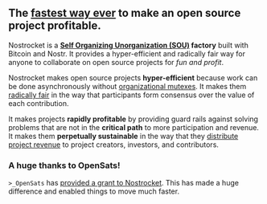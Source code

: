 ## The <u>fastest way ever</u> to make an open source project profitable.

Nostrocket is a **[Self Organizing Unorganization (SOU)](/self-organizing-unorganization.html) factory** built with Bitcoin and Nostr. It provides a hyper-efficient and radically fair way for anyone to collaborate on open source projects for *fun and profit*.

Nostrocket makes open source projects **hyper-efficient** because work can be done asynchronously without [organizational mutexes](/mutexes.html). It makes them [radically fair](/protocol.html) in the way that participants form consensus over the value of each contribution. 

It makes projects **rapidly profitable** by providing guard rails against solving problems that are not in the **critical path** to more participation and revenue. It makes them **perpetually sustainable** in the way that they [distribute project revenue](/protocol.html) to project creators, investors, and contributors.

### A huge thanks to OpenSats!
`>_OpenSats` has [provided a grant to Nostrocket](https://opensats.org/blog/nostr-grants-october-2023). This has made a huge difference and enabled things to move much faster. 